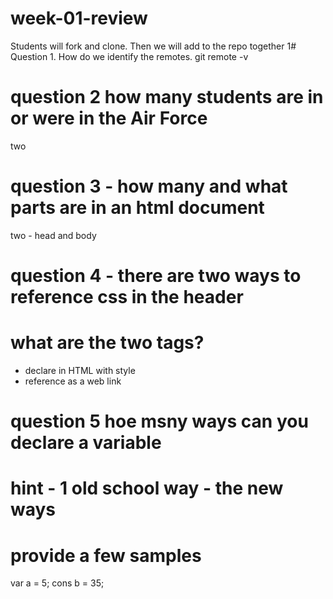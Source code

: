 # week-01-review
Students will fork and clone. Then we will add to the repo together
1# Question 1. How do we identify the remotes.
git remote -v 
# question 2 how many students are in or were in the Air Force
two
# question 3 - how many and what parts are in an html document
two - head and body
# question 4 - there are two ways to reference css in the header
# what are the two tags?
- declare in HTML with style
- reference as a web link

# question 5 hoe msny ways can you declare a variable
# hint - 1 old school way - the new ways
# provide a few samples
var a = 5;
cons b = 35;
